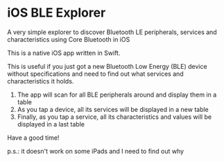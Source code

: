 # iOS BLE Explorer
A very simple explorer to discover Bluetooth LE peripherals, services and characteristics using Core Bluetooth in iOS

This is a native iOS app written in Swift.

This is useful if you just got a new Bluetooth Low Energy (BLE) device without specifications and need to find out what services and characteristics it holds.

1. The app will scan for all BLE peripherals around and display them in a table
2. As you tap a device, all its services will be displayed in a new table
3. Finally, as you tap a service, all its characteristics and values will be displayed in a last table

Have a good time!

p.s.: it doesn't work on some iPads and I need to find out why
